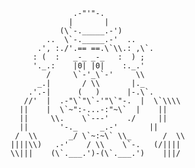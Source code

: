 ```
              .-"'"-.
             |       |
           (\`-._____.-')
        ..  \`-._____.-'  ..
      .', :./'.== ==.\`\\.: ,\`.
     : (  :   _-_ _-_   :  ) ;
     '._.:    |0| |0|    :._.'
        /     \`-'_\`-'     \\
      _.|       / \\       |._
    .'.-|      (   )      |-.\`.
   //'  |  .-"\`"\`-'"\`"-.  |  \`\\\\
  ||    |  \`~":-...-:"~\`  |    ||
  ||     \\.    \`---'    ./     ||
  ||       '-._     _.-'       ||
 /  \\       _/ \`~:~\` \\_       /  \\
||||\\)   .-'    / \\    \`-.   (/||||
\\|||    (\`.___.')-(\`.___.')    |||/
```
<!--
**allentran-toast/allentran-toast** is a ✨ _special_ ✨ repository because its `README.md` (this file) appears on your GitHub profile.

Here are some ideas to get you started:

- 🔭 I’m currently working on ...
- 🌱 I’m currently learning ...
- 👯 I’m looking to collaborate on ...
- 🤔 I’m looking for help with ...
- 💬 Ask me about ...
- 📫 How to reach me: ...
- 😄 Pronouns: ...
- ⚡ Fun fact: ...
-->
